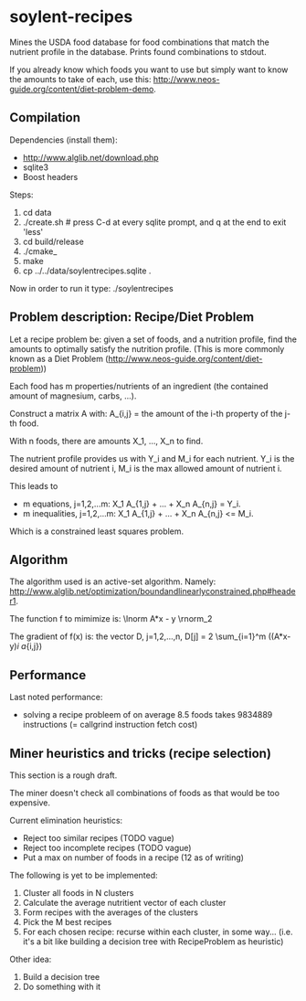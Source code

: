 soylent-recipes
===============

Mines the USDA food database for food combinations that match the nutrient
profile in the database. Prints found combinations to stdout.

If you already know which foods you want to use but simply want to know the
amounts to take of each, use this:
http://www.neos-guide.org/content/diet-problem-demo.

Compilation
-----------

Dependencies (install them):

- http://www.alglib.net/download.php
- sqlite3
- Boost headers

Steps:

1. cd data
2. ./create.sh  # press C-d at every sqlite prompt, and q at the end to exit 'less'
3. cd build/release
4. ./cmake\_
5. make
6. cp ../../data/soylentrecipes.sqlite .

Now in order to run it type: ./soylentrecipes

Problem description: Recipe/Diet Problem
----------------------------------------

Let a recipe problem be: given a set of foods, and a nutrition profile, find
the amounts to optimally satisfy the nutrition profile. (This is more commonly known as a
Diet Problem (http://www.neos-guide.org/content/diet-problem))

Each food has m properties/nutrients of an ingredient (the contained amount of magnesium, carbs, ...).

Construct a matrix A with: A_{i,j} = the amount of the i-th property of the j-th food.

With n foods, there are amounts X_1, ..., X_n to find.

The nutrient profile provides us with Y_i and M_i for each nutrient. Y_i is the desired amount of nutrient i, M_i is the max allowed amount of nutrient i.

This leads to
- m equations, j=1,2,...m: X_1 A_{1,j} + ... + X_n A_{n,j} = Y_i. 
- m inequalities, j=1,2,...m: X_1 A_{1,j} + ... + X_n A_{n,j} <= M_i. 

Which is a constrained least squares problem.

Algorithm
---------

The algorithm used is an active-set algorithm. Namely: http://www.alglib.net/optimization/boundandlinearlyconstrained.php#header1.

The function f to mimimize is: \lnorm A\*x - y \rnorm_2

The gradient of f(x) is: the vector D, j=1,2,...,n, D[j] =  2 \sum_{i=1}^m ((A\*x-y)_i a_{i,j})

Performance
-----------

Last noted performance:

- solving a recipe probleem of on average 8.5 foods takes 9834889 instructions (= callgrind instruction fetch cost)

Miner heuristics and tricks (recipe selection)
----------------------------------------------

This section is a rough draft.

The miner doesn't check all combinations of foods as that would be too expensive.

Current elimination heuristics:

- Reject too similar recipes (TODO vague)
- Reject too incomplete recipes (TODO vague)
- Put a max on number of foods in a recipe (12 as of writing)

The following is yet to be implemented:

1. Cluster all foods in N clusters
2. Calculate the average nutritient vector of each cluster
3. Form recipes with the averages of the clusters
4. Pick the M best recipes
5. For each chosen recipe: recurse within each cluster, in some way... (i.e. it's a bit like building a decision tree with RecipeProblem as heuristic)

Other idea:

1. Build a decision tree
2. Do something with it
